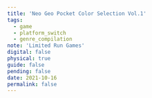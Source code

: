 ```yaml
---
title: 'Neo Geo Pocket Color Selection Vol.1'
tags:
  - game
  - platform_switch
  - genre_compilation
note: 'Limited Run Games'
digital: false
physical: true
guide: false
pending: false
date: 2021-10-16
permalink: false
---
```

